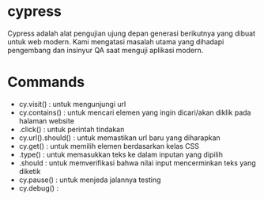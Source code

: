 # cypress

Cypress adalah alat pengujian ujung depan generasi berikutnya yang dibuat untuk web modern. Kami mengatasi masalah utama yang dihadapi pengembang dan insinyur QA saat menguji aplikasi modern.

# Commands
- cy.visit() : untuk mengunjungi url
- cy.contains() : untuk mencari elemen yang ingin dicari/akan diklik pada halaman website
- .click() : untuk perintah tindakan
- cy.url().should() : untuk memastikan url baru yang diharapkan
- cy.get() : untuk memilih elemen berdasarkan kelas CSS
- .type() : untuk memasukkan teks ke dalam inputan yang dipilih
- .should : untuk memverifikasi bahwa nilai input mencerminkan teks yang diketik
- cy.pause() : untuk menjeda jalannya testing
- cy.debug() : 